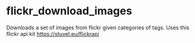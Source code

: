 # flickr_download_images
Downloads a set of images from flickr given categories of tags. Uses this flickr api kit https://stuvel.eu/flickrapi
